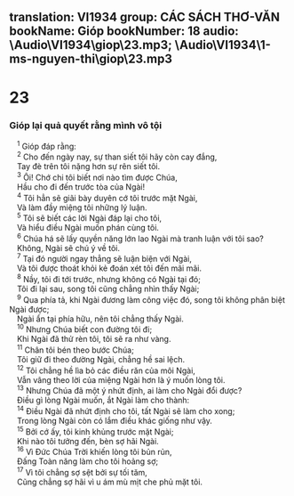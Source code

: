 translation: VI1934
group: CÁC SÁCH THƠ-VĂN
bookName: Gióp 
bookNumber: 18
audio: \Audio\VI1934\giop\23.mp3; \Audio\VI1934\1-ms-nguyen-thi\giop\23.mp3
-------

<div class="title"><h1>23</h1><h3>Gióp lại quả quyết rằng mình vô tội</h3></div>
<span class="verse giop_23_1"> <sup>1</sup> Gióp đáp rằng: <br/></span>
<span class="verse giop_23_2"> <sup>2</sup> Cho đến ngày nay, sự than siết tôi hãy còn cay đắng, <br/> Tay đè trên tôi nặng hơn sự rên siết tôi. <br/></span>
<span class="verse giop_23_3"> <sup>3</sup> Ôi! Chớ chi tôi biết nơi nào tìm được Chúa, <br/> Hầu cho đi đến trước tòa của Ngài! <br/></span>
<span class="verse giop_23_4"> <sup>4</sup> Tôi hẳn sẽ giãi bày duyên cớ tôi trước mặt Ngài, <br/> Và làm đầy miệng tôi những lý luận. <br/></span>
<span class="verse giop_23_5"> <sup>5</sup> Tôi sẽ biết các lời Ngài đáp lại cho tôi, <br/> Và hiểu điều Ngài muốn phán cùng tôi. <br/></span>
<span class="verse giop_23_6"> <sup>6</sup> Chúa há sẽ lấy quyền năng lớn lao Ngài mà tranh luận với tôi sao? <br/> Không, Ngài sẽ chú ý về tôi. <br/></span>
<span class="verse giop_23_7"> <sup>7</sup> Tại đó người ngay thẳng sẽ luận biện với Ngài, <br/> Và tôi được thoát khỏi kẻ đoán xét tôi đến mãi mãi. <br/></span>
<span class="verse giop_23_8"> <sup>8</sup> Nầy, tôi đi tới trước, nhưng không có Ngài tại đó; <br/> Tôi đi lại sau, song tôi cũng chẳng nhìn thấy Ngài; <br/></span>
<span class="verse giop_23_9"> <sup>9</sup> Qua phía tả, khi Ngài đương làm công việc đó, song tôi không phân biệt Ngài được; <br/> Ngài ẩn tại phía hữu, nên tôi chẳng thấy Ngài. <br/></span>
<span class="verse giop_23_10"> <sup>10</sup> Nhưng Chúa biết con đường tôi đi; <br/> Khi Ngài đã thử rèn tôi, tôi sẽ ra như vàng. <br/></span>
<span class="verse giop_23_11"> <sup>11</sup> Chân tôi bén theo bước Chúa; <br/> Tôi giữ đi theo đường Ngài, chẳng hề sai lệch. <br/></span>
<span class="verse giop_23_12"> <sup>12</sup> Tôi chẳng hề lìa bỏ các điều răn của môi Ngài, <br/> Vẫn vâng theo lời của miệng Ngài hơn là ý muốn lòng tôi. <br/></span>
<span class="verse giop_23_13"> <sup>13</sup> Nhưng Chúa đã một ý nhứt định, ai làm cho Ngài đổi được? <br/> Điều gì lòng Ngài muốn, ắt Ngài làm cho thành: <br/></span>
<span class="verse giop_23_14"> <sup>14</sup> Điều Ngài đã nhứt định cho tôi, tất Ngài sẽ làm cho xong; <br/> Trong lòng Ngài còn có lắm điều khác giống như vậy. <br/></span>
<span class="verse giop_23_15"> <sup>15</sup> Bởi cớ ấy, tôi kinh khủng trước mặt Ngài; <br/> Khi nào tôi tưởng đến, bèn sợ hãi Ngài. <br/></span>
<span class="verse giop_23_16"> <sup>16</sup> Vì Đức Chúa Trời khiến lòng tôi bủn rủn, <br/> Đấng Toàn năng làm cho tôi hoảng sợ; <br/></span>
<span class="verse giop_23_17"> <sup>17</sup> Vì tôi chẳng sợ sệt bởi sự tối tăm, <br/> Cũng chẳng sợ hãi vì u ám mù mịt che phủ mặt tôi. <br/></span>

